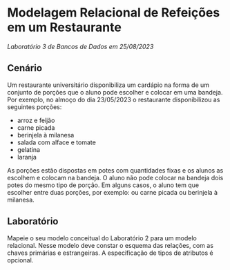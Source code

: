# Modelagem Relacional de Refeições em um Restaurante
*Laboratório 3 de Bancos de Dados em 25/08/2023*

## Cenário

Um restaurante universitário disponibiliza um cardápio na forma de um conjunto de porções que o aluno pode escolher e colocar em uma bandeja. Por exemplo, no almoço do dia 23/05/2023 o restaurante disponibilizou as seguintes porções:
* arroz e feijão
* carne picada
* berinjela à milanesa
* salada com alface e tomate
* gelatina
* laranja

As porções estão dispostas em potes com quantidades fixas e os alunos as escolhem e colocam na bandeja. O aluno não pode colocar na bandeja dois potes do mesmo tipo de porção. Em alguns casos, o aluno tem que escolher entre duas porções, por exemplo: ou carne picada ou berinjela à milanesa.

## Laboratório

Mapeie o seu modelo conceitual do Laboratório 2 para um modelo relacional. Nesse modelo deve constar o esquema das relações, com as chaves primárias e estrangeiras. A especificação de tipos de atributos é opcional.
